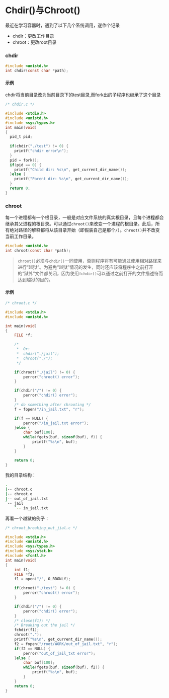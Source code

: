 # Chdir()与Chroot()






最近在学习容器时，遇到了以下几个系统调用，遂作个记录

- chdir：更改工作目录
- chroot：更改root目录

### chdir
```c
#include <unistd.h>
int chdir(const char *path);
```
#### 示例
chdir将当前目录改为当前目录下的test目录,而fork出的子程序也继承了这个目录
```c
/* chdir.c */

#include <stdio.h>
#include <unistd.h>
#include <sys/types.h>
int main(void)
{
  pid_t pid;
  
  if(chdir("./test") != 0) {
    printf("chdir error\n");
  }
  pid = fork();
  if(pid == 0) {
    printf("Child dir: %s\n", get_current_dir_name());
  }else {
    printf("Parent dir: %s\n", get_current_dir_name());
  }
  return 0;
}
```
### chroot
每一个进程都有一个根目录，一般是对应文件系统的真实根目录，且每个进程都会继承其父进程的根目录。可以通过`chroot()`来改变一个进程的根目录。此后，所有绝对路径的解释都将从该目录开始（即假装自己是那个`/`）。`chroot()`并不改变当前工作目录。
```c
#include <unistd.h>
int chroot(const char *path);
```
>`chroot()`必须与`chdir()`一同使用，否则程序将有可能通过使用相对路径来进行“越狱”。为避免“越狱”情况的发生，同时还应该将程序中之前打开的“狱外”文件都关闭，因为使用`fchdir()`可以通过之前打开的文件描述符而达到越狱的目的。

#### 示例
```c
/* chroot.c */

#include <stdio.h>
#include <unistd.h>

int main(void)
{
    FILE *f;

    /*
     *  Or:
     *  chdir("./jail");
     *  chroot("./");
     */

    if(chroot("./jail") != 0) {
        perror("chroot() error");
    }

    if(chdir("/") != 0) {
        perror("chdir() error");
    }
    /* do something after chrooting */
    f = fopen("/in_jail.txt", "r");

    if(f == NULL) {
        perror("/in_jail.txt error");
    }else {
        char buf[100];
        while(fgets(buf, sizeof(buf), f)) {
            printf("%s\n", buf);
        }
    }

    return 0;
}

```
我的目录结构：
```bash
.
|-- chroot.c
|-- chroot.o
|-- out_of_jail.txt
`-- jail
    `-- in_jail.txt
```
再看一个越狱的例子：
```c
/* chroot_breaking_out_jial.c */

#include <stdio.h>
#include <unistd.h>
#include <sys/types.h>
#include <sys/stat.h>
#include <fcntl.h>
int main(void)
{
    int f1;
    FILE *f2;
    f1 = open("/", O_RDONLY);

    if(chroot("./test") != 0) {
        perror("chroot() error");
    }

    if(chdir("/") != 0) {
        perror("chdir() error");
    }
    /* close(f1); */
    /* Breaking out the jail */
    fchdir(f1);
    chroot(".");
    printf("%s\n", get_current_dir_name());
    f2 = fopen("/root/WORK/out_of_jail.txt", "r");
    if(f2 == NULL) {
        perror("out_of_jail_txt error");
    }else {
        char buf[100];
        while(fgets(buf, sizeof(buf), f2)) {
            printf("%s\n", buf);
        }
    }
    return 0;
}
```
